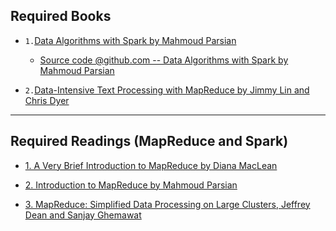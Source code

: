 ## Required Books

* `1.`[Data Algorithms with Spark by Mahmoud Parsian](https://www.oreilly.com/library/view/data-algorithms-with/9781492082378/)
	* [Source code @github.com -- Data Algorithms with Spark by Mahmoud Parsian](https://github.com/mahmoudparsian/data-algorithms-with-spark)

* `2.`[Data-Intensive Text Processing with MapReduce by Jimmy Lin and Chris Dyer](http://lintool.github.io/MapReduceAlgorithms/ed1n/MapReduce-algorithms.pdf)

------

## Required Readings (MapReduce and Spark) 

* [1. A Very Brief Introduction to MapReduce by Diana MacLean](http://hci.stanford.edu/courses/cs448g/a2/files/map_reduce_tutorial.pdf)

* [2. Introduction to MapReduce by Mahmoud Parsian](http://mapreduce4hackers.com/docs/Introduction-to-MapReduce.pdf)

* [3. MapReduce: Simplified Data Processing on Large Clusters, Jeffrey Dean and Sanjay Ghemawat](https://github.com/mahmoudparsian/big-data-mapreduce-course/tree/master/slides/mapreduce/MapReduce_Simplified_Data_Processing_on_Large_Clusters_by_Jeff_Dean.pdf)

